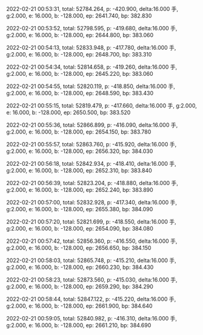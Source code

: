 2022-02-21 00:53:31, total: 52784.264, p: -420.900, delta:16.000 手, g:2.000, e: 16.000, b: -128.000, ep: 2641.740, bp: 382.830

2022-02-21 00:53:52, total: 52798.595, p: -419.680, delta:16.000 手, g:2.000, e: 16.000, b: -128.000, ep: 2644.800, bp: 383.060

2022-02-21 00:54:13, total: 52833.948, p: -417.780, delta:16.000 手, g:2.000, e: 16.000, b: -128.000, ep: 2648.700, bp: 383.310

2022-02-21 00:54:34, total: 52814.658, p: -419.260, delta:16.000 手, g:2.000, e: 16.000, b: -128.000, ep: 2645.220, bp: 383.060

2022-02-21 00:54:55, total: 52820.119, p: -418.850, delta:16.000 手, g:2.000, e: 16.000, b: -128.000, ep: 2648.590, bp: 383.430

2022-02-21 00:55:15, total: 52819.479, p: -417.660, delta:16.000 手, g:2.000, e: 16.000, b: -128.000, ep: 2650.500, bp: 383.520

2022-02-21 00:55:36, total: 52866.899, p: -416.090, delta:16.000 手, g:2.000, e: 16.000, b: -128.000, ep: 2654.150, bp: 383.780

2022-02-21 00:55:57, total: 52863.760, p: -415.920, delta:16.000 手, g:2.000, e: 16.000, b: -128.000, ep: 2656.320, bp: 384.030

2022-02-21 00:56:18, total: 52842.934, p: -418.410, delta:16.000 手, g:2.000, e: 16.000, b: -128.000, ep: 2652.310, bp: 383.840

2022-02-21 00:56:39, total: 52823.204, p: -418.880, delta:16.000 手, g:2.000, e: 16.000, b: -128.000, ep: 2652.240, bp: 383.890

2022-02-21 00:57:00, total: 52832.928, p: -417.340, delta:16.000 手, g:2.000, e: 16.000, b: -128.000, ep: 2655.380, bp: 384.090

2022-02-21 00:57:20, total: 52821.699, p: -418.550, delta:16.000 手, g:2.000, e: 16.000, b: -128.000, ep: 2654.090, bp: 384.080

2022-02-21 00:57:42, total: 52856.360, p: -416.550, delta:16.000 手, g:2.000, e: 16.000, b: -128.000, ep: 2656.650, bp: 384.150

2022-02-21 00:58:03, total: 52865.748, p: -415.210, delta:16.000 手, g:2.000, e: 16.000, b: -128.000, ep: 2660.230, bp: 384.430

2022-02-21 00:58:23, total: 52873.560, p: -415.030, delta:16.000 手, g:2.000, e: 16.000, b: -128.000, ep: 2659.290, bp: 384.290

2022-02-21 00:58:44, total: 52847.122, p: -415.220, delta:16.000 手, g:2.000, e: 16.000, b: -128.000, ep: 2661.900, bp: 384.640

2022-02-21 00:59:05, total: 52840.982, p: -416.310, delta:16.000 手, g:2.000, e: 16.000, b: -128.000, ep: 2661.210, bp: 384.690